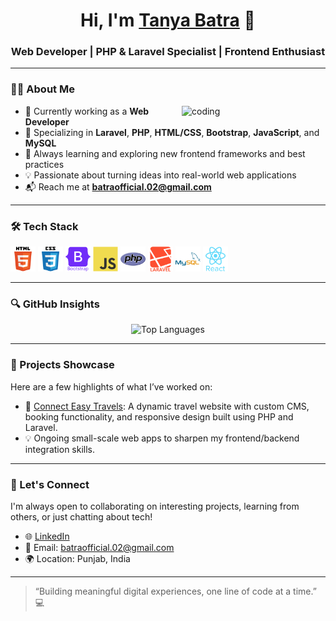<h1 align="center">Hi, I'm <a href="https://www.linkedin.com/in/tanyabatra7814/" target="_blank">Tanya Batra</a> 👋</h1>
<h3 align="center">Web Developer | PHP & Laravel Specialist | Frontend Enthusiast</h3>

---

### 👩‍💻 About Me

<img align="right" src="https://github.com/tanya-batra/tanya-batra/assets/145692561/ac64eeb8-cfee-4f7c-82d5-e2567d232f6f" alt="coding" width="230" />

- 💼 Currently working as a **Web Developer** 
- 🔧 Specializing in **Laravel**, **PHP**, **HTML/CSS**, **Bootstrap**, **JavaScript**, and **MySQL**
- 🧠 Always learning and exploring new frontend frameworks and best practices
- 💡 Passionate about turning ideas into real-world web applications
- 📬 Reach me at **batraofficial.02@gmail.com**

---

### 🛠️ Tech Stack

<p align="left">
  <a href="https://www.w3.org/html/" target="_blank"><img src="https://raw.githubusercontent.com/devicons/devicon/master/icons/html5/html5-original-wordmark.svg" width="40" height="40" alt="HTML5"/></a>
  <a href="https://www.w3schools.com/css/" target="_blank"><img src="https://raw.githubusercontent.com/devicons/devicon/master/icons/css3/css3-original-wordmark.svg" width="40" height="40" alt="CSS3"/></a>
  <a href="https://getbootstrap.com" target="_blank"><img src="https://raw.githubusercontent.com/devicons/devicon/master/icons/bootstrap/bootstrap-plain-wordmark.svg" width="40" height="40" alt="Bootstrap"/></a>
  <a href="https://developer.mozilla.org/en-US/docs/Web/JavaScript" target="_blank"><img src="https://raw.githubusercontent.com/devicons/devicon/master/icons/javascript/javascript-original.svg" width="40" height="40" alt="JavaScript"/></a>
  <a href="https://www.php.net" target="_blank"><img src="https://raw.githubusercontent.com/devicons/devicon/master/icons/php/php-original.svg" width="40" height="40" alt="PHP"/></a>
  <a href="https://laravel.com" target="_blank"><img src="https://raw.githubusercontent.com/devicons/devicon/master/icons/laravel/laravel-plain-wordmark.svg" width="40" height="40" alt="Laravel"/></a>
  <a href="https://www.mysql.com/" target="_blank"><img src="https://raw.githubusercontent.com/devicons/devicon/master/icons/mysql/mysql-original-wordmark.svg" width="40" height="40" alt="MySQL"/></a>
  <a href="https://reactjs.org/" target="_blank"><img src="https://raw.githubusercontent.com/devicons/devicon/master/icons/react/react-original-wordmark.svg" width="40" height="40" alt="React"/></a>
</p>

---

### 🔍 GitHub Insights

<p align="center">
  <img src="https://github-readme-stats.vercel.app/api/top-langs/?username=tanya-batra&layout=compact&theme=default" alt="Top Languages" />
</p>


---

### 🚀 Projects Showcase

Here are a few highlights of what I’ve worked on:

- 🔗 [Connect Easy Travels](https://www.connecteasytravels.com): A dynamic travel website with custom CMS, booking functionality, and responsive design built using PHP and Laravel.
- 💡 Ongoing small-scale web apps to sharpen my frontend/backend integration skills.

---

### 🤝 Let's Connect

I'm always open to collaborating on interesting projects, learning from others, or just chatting about tech!

- 🌐 [LinkedIn](https://www.linkedin.com/in/tanyabatra7814/)
- 📧 Email: batraofficial.02@gmail.com
- 🌍 Location: Punjab, India

---

> “Building meaningful digital experiences, one line of code at a time.” 💻


